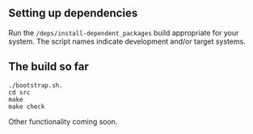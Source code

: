 ## Setting up dependencies

Run the `/deps/install-dependent_packages` build appropriate for your system.  The script names indicate development and/or target systems.

## The build so far

    ./bootstrap.sh.
    cd src
    make
    make check

Other functionality coming soon.
